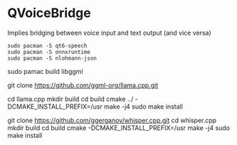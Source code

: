 # QVoiceBridge
Implies bridging between voice input and text output (and vice versa)

```
sudo pacman -S qt6-speech
sudo pacman -S onnxruntime
sudo pacman -S nlohmann-json  

```


sudo pamac build libggml


git clone https://github.com/ggml-org/llama.cpp.git

cd llama.cpp
mkdir build
cd build
cmake ../ -DCMAKE_INSTALL_PREFIX=/usr
make -j4
sudo make install

git clone https://github.com/ggerganov/whisper.cpp.git
cd whisper.cpp
mkdir build
cd build
cmake -DCMAKE_INSTALL_PREFIX=/usr
make -j4
sudo make install

